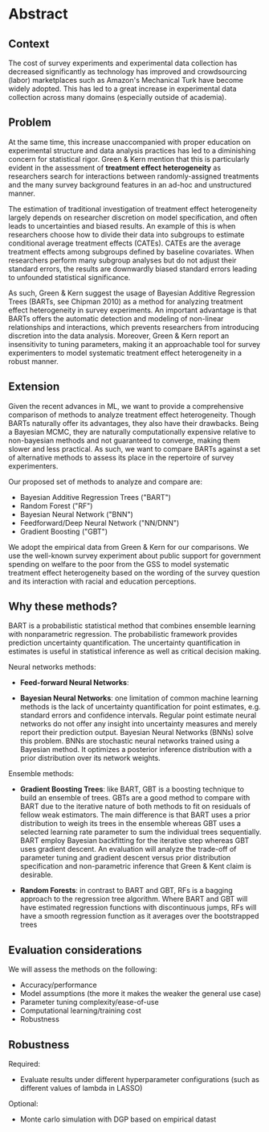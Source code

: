 # Abstract

## Context

The cost of survey experiments and experimental data collection has decreased significantly as technology has improved and crowdsourcing (labor) marketplaces such as Amazon's Mechanical Turk have become widely adopted. This has led to a great increase in experimental data collection across many domains (especially outside of academia).

## Problem

At the same time, this increase unaccompanied with proper education on experimental structure and data analysis practices has led to a diminishing concern for statistical rigor. Green & Kern mention that this is particularly evident in the assessment of **treatment effect heterogeneity** as researchers search for interactions between randomly-assigned treatments and the many survey background features in an ad-hoc and unstructured manner. 

The estimation of traditional investigation of treatment effect heterogeneity largely depends on  researcher discretion on model specification, and often leads to uncertainties and biased results. An example of this is when researchers choose how to divide their data into subgroups to estimate conditional average treatment effects (CATEs). CATEs are the average treatment effects among subgroups defined by baseline covariates. When researchers perform many subgroup analyses but do not adjust their standard errors, the results are downwardly biased standard errors leading to unfounded statistical significance.

As such, Green & Kern suggest the usage of Bayesian Additive Regression Trees (BARTs, see Chipman 2010) as a method for analyzing treatment effect heterogeneity in survey experiments. An important advantage is that BARTs offers the automatic detection and modeling of non-linear relationships and interactions, which prevents researchers from introducing discretion into the data analysis. Moreover, Green & Kern report an insensitivity to tuning parameters, making it an approachable tool for survey experimenters to model systematic treatment effect heterogeneity in a robust manner.

## Extension

Given the recent advances in ML, we want to provide a comprehensive comparison of methods to analyze treatment effect heterogeneity. Though BARTs naturally offer its advantages, they also have their drawbacks. Being a Bayesian MCMC, they are naturally computationally expensive relative to non-bayesian methods and not guaranteed to converge, making them slower and less practical. As such, we want to compare BARTs against a set of alternative methods to assess its place in the repertoire of survey experimenters.

Our proposed set of methods to analyze and compare are:
- Bayesian Additive Regression Trees ("BART")
- Random Forest ("RF")
- Bayesian Neural Network ("BNN")
- Feedforward/Deep Neural Network ("NN/DNN")
- Gradient Boosting ("GBT")

We adopt the empirical data from Green & Kern for our comparisons. We use the well-known survey experiment about public support for government spending on welfare to the poor from the GSS to model systematic treatment effect heterogeneity based on the wording of the survey question and its interaction with racial and education perceptions.

## Why these methods?

BART is a probabilistic statistical method that combines ensemble learning with nonparametric regression. The probabilistic framework provides prediction uncertainty quantification. The uncertainty quantification in estimates is useful in statistical inference as well as critical decision making.

Neural networks methods:

- **Feed-forward Neural Networks**: 

- **Bayesian Neural Networks**: one limitation of common machine learning methods is the lack of uncertainty quantification for point estimates, e.g. standard errors and confidence intervals. Regular point estimate neural networks do not offer any insight into uncertainty measures and merely report their prediction output. Bayesian Neural Networks (BNNs) solve this problem. BNNs are stochastic neural networks trained using a Bayesian method. It optimizes a posterior inference distribution with a prior distribution over its network weights. 

Ensemble methods:

- **Gradient Boosting Trees**: like BART, GBT is a boosting technique to build an ensemble of trees. GBTs are a good method to compare with BART due to the iterative nature of both methods to fit on residuals of fellow weak estimators. The main difference is that BART uses a prior distribution to weigh its trees in the ensemble whereas GBT uses a selected learning rate parameter to sum the individual trees sequentially. BART employ Bayesian backfitting for the iterative step whereas GBT uses gradient descent. An evaluation will analyze the trade-off of parameter tuning and gradient descent versus prior distribution specification and non-parametric inference that Green & Kent claim is desirable.

- **Random Forests**: in contrast to BART and GBT, RFs is a bagging approach to the regression tree algorithm. Where BART and GBT will have estimated regression functions with discontinuous jumps, RFs will have a smooth regression function as it averages over the bootstrapped trees

## Evaluation considerations

We will assess the methods on the following:
- Accuracy/performance
- Model assumptions (the more it makes the weaker the general use case)
- Parameter tuning complexity/ease-of-use
- Computational learning/training cost
- Robustness

## Robustness

Required:
- Evaluate results under different hyperparameter configurations (such as different values of lambda in LASSO)

Optional:
- Monte carlo simulation with DGP based on empirical datast
